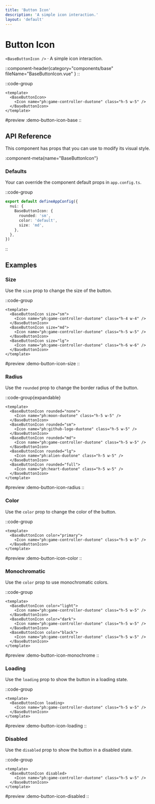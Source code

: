 ```yaml
---
title: 'Button Icon'
description: 'A simple icon interaction.'
layout: 'default'
---
```


# Button Icon

`<BaseButtonIcon />` · A simple icon interaction.

::component-header{category="components/base" fileName="BaseButtonIcon.vue" }
::

::code-group

```vue [DemoButtonIconBase.vue]
<template>
  <BaseButtonIcon>
    <Icon name="ph:game-controller-duotone" class="h-5 w-5" />
  </BaseButtonIcon>
</template>
```

#preview
:demo-button-icon-base
::

## API Reference

This component has props that you can use to modify its visual style.

:component-meta{name="BaseButtonIcon"}

### Defaults

Your can override the component default props in `app.config.ts`.

::code-group

```ts [app.config.ts]
export default defineAppConfig({
  nui: {
    BaseButtonIcon: {
      rounded: 'sm',
      color: 'default',
      size: 'md',
    },
  },
})
```

::

## Examples

### Size

Use the `size` prop to change the size of the button.

::code-group

```vue [DemoButtonIconSize.vue]
<template>
  <BaseButtonIcon size="sm">
    <Icon name="ph:game-controller-duotone" class="h-4 w-4" />
  </BaseButtonIcon>
  <BaseButtonIcon size="md">
    <Icon name="ph:game-controller-duotone" class="h-5 w-5" />
  </BaseButtonIcon>
  <BaseButtonIcon size="lg">
    <Icon name="ph:game-controller-duotone" class="h-6 w-6" />
  </BaseButtonIcon>
</template>
```

#preview
:demo-button-icon-size
::

### Radius

Use the `rounded` prop to change the border radius of the button.

::code-group{expandable}

```vue [DemoButtonIconRadius.vue]
<template>
  <BaseButtonIcon rounded="none">
    <Icon name="ph:moon-duotone" class="h-5 w-5" />
  </BaseButtonIcon>
  <BaseButtonIcon rounded="sm">
    <Icon name="ph:github-logo-duotone" class="h-5 w-5" />
  </BaseButtonIcon>
  <BaseButtonIcon rounded="md">
    <Icon name="ph:game-controller-duotone" class="h-5 w-5" />
  </BaseButtonIcon>
  <BaseButtonIcon rounded="lg">
    <Icon name="ph:alien-duotone" class="h-5 w-5" />
  </BaseButtonIcon>
  <BaseButtonIcon rounded="full">
    <Icon name="ph:heart-duotone" class="h-5 w-5" />
  </BaseButtonIcon>
</template>
```

#preview
:demo-button-icon-radius
::

### Color

Use the `color` prop to change the color of the button.

::code-group

```vue [DemoButtonIconColor.vue]
<template>
  <BaseButtonIcon color="primary">
    <Icon name="ph:game-controller-duotone" class="h-5 w-5" />
  </BaseButtonIcon>
</template>
```

#preview
:demo-button-icon-color
::

### Monochromatic

Use the `color` prop to use monochromatic colors.

::code-group

```vue [DemoButtonIconMonochrome.vue]
<template>
  <BaseButtonIcon color="light">
    <Icon name="ph:game-controller-duotone" class="h-5 w-5" />
  </BaseButtonIcon>
  <BaseButtonIcon color="dark">
    <Icon name="ph:game-controller-duotone" class="h-5 w-5" />
  </BaseButtonIcon>
  <BaseButtonIcon color="black">
    <Icon name="ph:game-controller-duotone" class="h-5 w-5" />
  </BaseButtonIcon>
</template>
```

#preview
:demo-button-icon-monochrome
::

### Loading

Use the `loading` prop to show the button in a loading state.

::code-group

```vue [DemoButtonIconLoading.vue]
<template>
  <BaseButtonIcon loading>
    <Icon name="ph:game-controller-duotone" class="h-5 w-5" />
  </BaseButtonIcon>
</template>
```

#preview
:demo-button-icon-loading
::

### Disabled

Use the `disabled` prop to show the button in a disabled state.

::code-group

```vue [DemoButtonIconDisabled.vue]
<template>
  <BaseButtonIcon disabled>
    <Icon name="ph:game-controller-duotone" class="h-5 w-5" />
  </BaseButtonIcon>
</template>
```

#preview
:demo-button-icon-disabled
::
